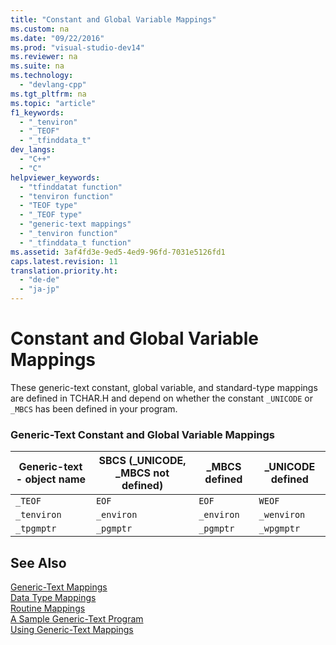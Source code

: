 ```yaml
---
title: "Constant and Global Variable Mappings"
ms.custom: na
ms.date: "09/22/2016"
ms.prod: "visual-studio-dev14"
ms.reviewer: na
ms.suite: na
ms.technology: 
  - "devlang-cpp"
ms.tgt_pltfrm: na
ms.topic: "article"
f1_keywords: 
  - "_tenviron"
  - "_TEOF"
  - "_tfinddata_t"
dev_langs: 
  - "C++"
  - "C"
helpviewer_keywords: 
  - "tfinddatat function"
  - "tenviron function"
  - "TEOF type"
  - "_TEOF type"
  - "generic-text mappings"
  - "_tenviron function"
  - "_tfinddata_t function"
ms.assetid: 3af4fd3e-9ed5-4ed9-96fd-7031e5126fd1
caps.latest.revision: 11
translation.priority.ht: 
  - "de-de"
  - "ja-jp"
---
```

# Constant and Global Variable Mappings
These generic-text constant, global variable, and standard-type mappings are defined in TCHAR.H and depend on whether the constant `_UNICODE` or `_MBCS` has been defined in your program.  
  
### Generic-Text Constant and Global Variable Mappings  
  
|Generic-text - object name|SBCS (_UNICODE, _MBCS not defined)|_MBCS defined|_UNICODE defined|  
|----------------------------------|--------------------------------------------|--------------------|-----------------------|  
|`_TEOF`|`EOF`|`EOF`|`WEOF`|  
|`_tenviron`|`_environ`|`_environ`|`_wenviron`|  
|`_tpgmptr`|`_pgmptr`|`_pgmptr`|`_wpgmptr`|  
  
## See Also  
 [Generic-Text Mappings](../VS_csharp/generic-text-mappings.md)   
 [Data Type Mappings](../VS_csharp/data-type-mappings.md)   
 [Routine Mappings](../VS_csharp/routine-mappings.md)   
 [A Sample Generic-Text Program](../VS_csharp/a-sample-generic-text-program.md)   
 [Using Generic-Text Mappings](../VS_csharp/using-generic-text-mappings.md)